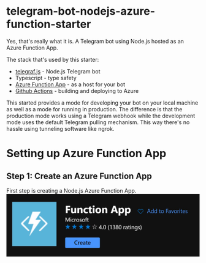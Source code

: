 # telegram-bot-nodejs-azure-function-starter

Yes, that's really what it is. A Telegram bot using Node.js hosted as an Azure Function App. 

The stack that's used by this starter: 
- [telegraf.js](https://telegraf.js.org/) - Node.js Telegram bot
- Typescript - type safety
- [Azure Function App](https://docs.microsoft.com/en-us/azure/azure-functions/) - as a host for your bot
- [Github Actions](https://github.com/features/actions) - building and deploying to Azure

This started provides a mode for developing your bot on your local machine as well as a mode for running in production. The difference is that the production mode works using a Telegram webhook while the development mode uses the default Telegram pulling mechanism. This way there's no hassle using tunneling software like ngrok. 

# Setting up Azure Function App
## Step 1: Create an Azure Function App
First step is creating a Node.js Azure Function App. 
<img src="/docs/create-function-app.jpg" alt="Create Azure Function App" />
